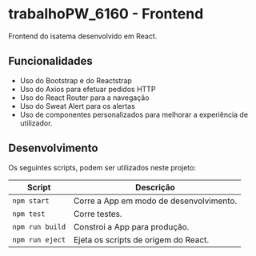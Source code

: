 # trabalhoPW_6160 - Frontend

Frontend do isatema desenvolvido em React.

## Funcionalidades

- Uso do Bootstrap e do Reactstrap
- Uso do Axios para efetuar pedidos HTTP
- Uso do React Router para a navegação
- Uso do Sweat Alert para os alertas
- Uso de componentes personalizados para melhorar a experiência de utilizador.

## Desenvolvimento

Os seguintes scripts, podem ser utilizados neste projeto:

| Script          | Descrição                               |
| --------------- | --------------------------------------- |
| `npm start`     | Corre a App em modo de desenvolvimento. |
| `npm test`      | Corre testes.                           |
| `npm run build` | Constroi a App para produção.           |
| `npm run eject` | Ejeta os scripts de origem do React.    |
